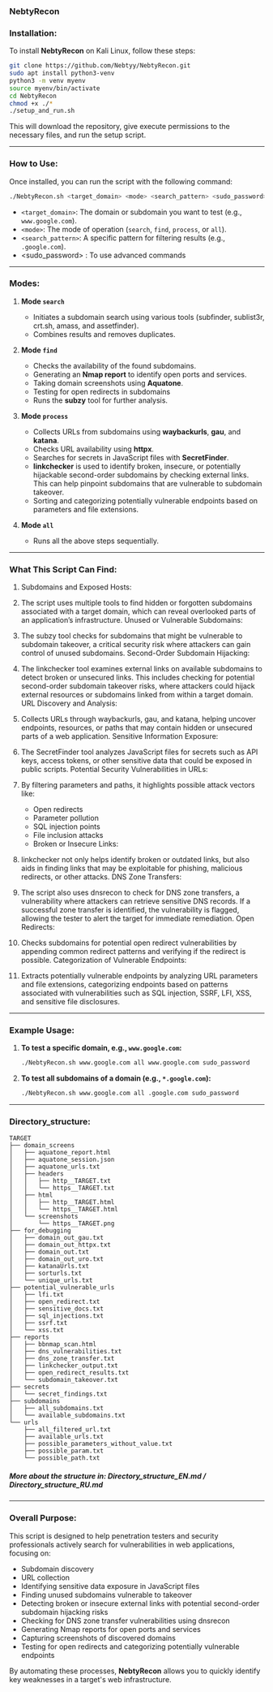 ### NebtyRecon

### **Installation:**
To install **NebtyRecon** on Kali Linux, follow these steps:

```bash
git clone https://github.com/Nebtyy/NebtyRecon.git
sudo apt install python3-venv
python3 -m venv myenv
source myenv/bin/activate
cd NebtyRecon
chmod +x ./*
./setup_and_run.sh
```

This will download the repository, give execute permissions to the necessary files, and run the setup script.

---

### **How to Use:**
Once installed, you can run the script with the following command:

```bash
./NebtyRecon.sh <target_domain> <mode> <search_pattern> <sudo_password>
```

- `<target_domain>`: The domain or subdomain you want to test (e.g., `www.google.com`).
- `<mode>`: The mode of operation (`search`, `find`, `process`, or `all`).
- `<search_pattern>`: A specific pattern for filtering results (e.g., `.google.com`).
-  <sudo_password> : To use advanced commands

---

### **Modes:**
1. **Mode `search`**
   - Initiates a subdomain search using various tools (subfinder, sublist3r, crt.sh, amass, and assetfinder).
   - Combines results and removes duplicates.

2. **Mode `find`**
   - Checks the availability of the found subdomains.
   - Generating an **Nmap report** to identify open ports and services.
   - Taking domain screenshots using **Aquatone**.
   - Testing for open redirects in subdomains
   - Runs the **subzy** tool for further analysis.

3. **Mode `process`**
   - Collects URLs from subdomains using **waybackurls**, **gau**, and **katana**.
   - Checks URL availability using **httpx**.
   - Searches for secrets in JavaScript files with **SecretFinder**.
   - **linkchecker** is used to identify broken, insecure, or potentially hijackable second-order subdomains by checking external links. This can help pinpoint subdomains that are vulnerable to subdomain takeover.
   - Sorting and categorizing potentially vulnerable endpoints based on parameters and file extensions.
4. **Mode `all`**
   - Runs all the above steps sequentially.

---

### **What This Script Can Find:**

1. Subdomains and Exposed Hosts:

2. The script uses multiple tools to find hidden or forgotten subdomains associated with a target domain, which can reveal overlooked parts of an application’s infrastructure.
Unused or Vulnerable Subdomains:

3. The subzy tool checks for subdomains that might be vulnerable to subdomain takeover, a critical security risk where attackers can gain control of unused subdomains.
Second-Order Subdomain Hijacking:

4. The linkchecker tool examines external links on available subdomains to detect broken or unsecured links. This includes checking for potential second-order subdomain takeover risks, where attackers could hijack external resources or subdomains linked from within a target domain.
URL Discovery and Analysis:

5. Collects URLs through waybackurls, gau, and katana, helping uncover endpoints, resources, or paths that may contain hidden or unsecured parts of a web application.
Sensitive Information Exposure:

6. The SecretFinder tool analyzes JavaScript files for secrets such as API keys, access tokens, or other sensitive data that could be exposed in public scripts.
Potential Security Vulnerabilities in URLs:

7. By filtering parameters and paths, it highlights possible attack vectors like:
   - Open redirects
   - Parameter pollution
   - SQL injection points
   - File inclusion attacks
   - Broken or Insecure Links:

8. linkchecker not only helps identify broken or outdated links, but also aids in finding links that may be exploitable for phishing, malicious redirects, or other attacks.
DNS Zone Transfers:

9. The script also uses dnsrecon to check for DNS zone transfers, a vulnerability where attackers can retrieve sensitive DNS records. If a successful zone transfer is identified, the vulnerability is flagged, allowing the tester to alert the target for immediate remediation.
Open Redirects:

10. Checks subdomains for potential open redirect vulnerabilities by appending common redirect patterns and verifying if the redirect is possible.
Categorization of Vulnerable Endpoints:

11. Extracts potentially vulnerable endpoints by analyzing URL parameters and file extensions, categorizing endpoints based on patterns associated with vulnerabilities such as SQL injection, SSRF, LFI, XSS, and sensitive file disclosures.

---

### **Example Usage:**

1. **To test a specific domain, e.g., `www.google.com`:**
   ```bash
   ./NebtyRecon.sh www.google.com all www.google.com sudo_password
   ```

2. **To test all subdomains of a domain (e.g., `*.google.com`):**
   ```bash
   ./NebtyRecon.sh www.google.com all .google.com sudo_password
   ```

---
### **Directory_structure:**
```
TARGET
├── domain_screens
│   ├── aquatone_report.html
│   ├── aquatone_session.json
│   ├── aquatone_urls.txt
│   ├── headers
│   │   ├── http__TARGET.txt
│   │   └── https__TARGET.txt
│   ├── html
│   │   ├── http__TARGET.html
│   │   └── https__TARGET.html
│   └── screenshots
│       └── https__TARGET.png
├── for_debugging
│   ├── domain_out_gau.txt
│   ├── domain_out_httpx.txt
│   ├── domain_out.txt
│   ├── domain_out_uro.txt
│   ├── katanaUrls.txt
│   ├── sorturls.txt
│   └── unique_urls.txt
├── potential_vulnerable_urls
│   ├── lfi.txt
│   ├── open_redirect.txt
│   ├── sensitive_docs.txt
│   ├── sql_injections.txt
│   ├── ssrf.txt
│   └── xss.txt
├── reports
│   ├── bbnmap_scan.html
│   ├── dns_vulnerabilities.txt
│   ├── dns_zone_transfer.txt
│   ├── linkchecker_output.txt
│   ├── open_redirect_results.txt
│   └── subdomain_takeover.txt
├── secrets
│   └── secret_findings.txt
├── subdomains
│   ├── all_subdomains.txt
│   └── available_subdomains.txt
└── urls
    ├── all_filtered_url.txt
    ├── available_urls.txt
    ├── possible_parameters_without_value.txt
    ├── possible_param.txt
    └── possible_path.txt
```
##### More about the structure in: Directory_structure_EN.md / Directory_structure_RU.md

---

### **Overall Purpose:**
This script is designed to help penetration testers and security professionals actively search for vulnerabilities in web applications, focusing on:
- Subdomain discovery
- URL collection
- Identifying sensitive data exposure in JavaScript files
- Finding unused subdomains vulnerable to takeover
- Detecting broken or insecure external links with potential second-order subdomain hijacking risks
- Checking for DNS zone transfer vulnerabilities using dnsrecon
- Generating Nmap reports for open ports and services
- Capturing screenshots of discovered domains
- Testing for open redirects and categorizing potentially vulnerable endpoints

By automating these processes, **NebtyRecon** allows you to quickly identify key weaknesses in a target's web infrastructure.
